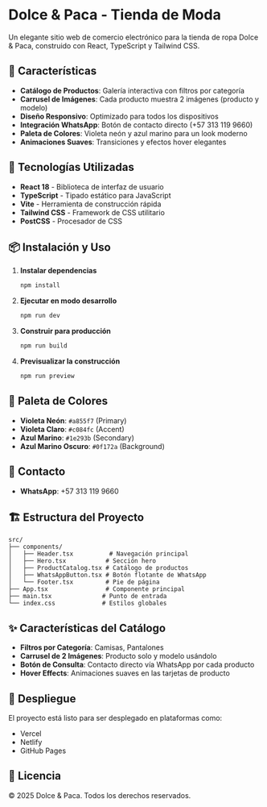 # Dolce & Paca - Tienda de Moda

Un elegante sitio web de comercio electrónico para la tienda de ropa Dolce & Paca, construido con React, TypeScript y Tailwind CSS.

## 🌟 Características

- **Catálogo de Productos**: Galería interactiva con filtros por categoría
- **Carrusel de Imágenes**: Cada producto muestra 2 imágenes (producto y modelo)
- **Diseño Responsivo**: Optimizado para todos los dispositivos
- **Integración WhatsApp**: Botón de contacto directo (+57 313 119 9660)
- **Paleta de Colores**: Violeta neón y azul marino para un look moderno
- **Animaciones Suaves**: Transiciones y efectos hover elegantes

## 🚀 Tecnologías Utilizadas

- **React 18** - Biblioteca de interfaz de usuario
- **TypeScript** - Tipado estático para JavaScript
- **Vite** - Herramienta de construcción rápida
- **Tailwind CSS** - Framework de CSS utilitario
- **PostCSS** - Procesador de CSS

## 📦 Instalación y Uso

1. **Instalar dependencias**
   ```bash
   npm install
   ```

2. **Ejecutar en modo desarrollo**
   ```bash
   npm run dev
   ```

3. **Construir para producción**
   ```bash
   npm run build
   ```

4. **Previsualizar la construcción**
   ```bash
   npm run preview
   ```

## 🎨 Paleta de Colores

- **Violeta Neón**: `#a855f7` (Primary)
- **Violeta Claro**: `#c084fc` (Accent)
- **Azul Marino**: `#1e293b` (Secondary)
- **Azul Marino Oscuro**: `#0f172a` (Background)

## 📱 Contacto

- **WhatsApp**: +57 313 119 9660

## 🏗️ Estructura del Proyecto

```
src/
├── components/
│   ├── Header.tsx          # Navegación principal
│   ├── Hero.tsx           # Sección hero
│   ├── ProductCatalog.tsx # Catálogo de productos
│   ├── WhatsAppButton.tsx # Botón flotante de WhatsApp
│   └── Footer.tsx         # Pie de página
├── App.tsx                # Componente principal
├── main.tsx              # Punto de entrada
└── index.css             # Estilos globales
```

## ✨ Características del Catálogo

- **Filtros por Categoría**: Camisas, Pantalones
- **Carrusel de 2 Imágenes**: Producto solo y modelo usándolo
- **Botón de Consulta**: Contacto directo vía WhatsApp por cada producto
- **Hover Effects**: Animaciones suaves en las tarjetas de producto

## 🚀 Despliegue

El proyecto está listo para ser desplegado en plataformas como:
- Vercel
- Netlify
- GitHub Pages

## 📄 Licencia

© 2025 Dolce & Paca. Todos los derechos reservados.

